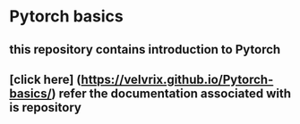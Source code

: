 # Pytorch basics

## this repository contains introduction to Pytorch
## [click here] (https://velvrix.github.io/Pytorch-basics/) refer the documentation associated with is repository

